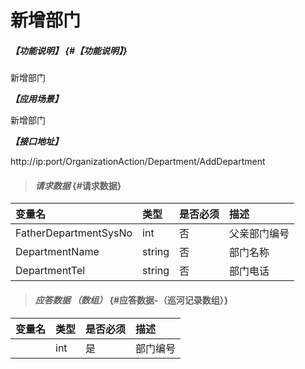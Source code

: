 # 新增部门
##### _【功能说明】_ {#【功能说明】}

新增部门

_**【应用场景】**_

新增部门

_**【接口地址】**_

http://ip:port/OrganizationAction/Department/AddDepartment

> #### _请求数据_ {#请求数据}

| 变量名 | 类型 | 是否必须 | 描述 |
| :--- | :--- | :--- | :--- |
| FatherDepartmentSysNo| int| 否 | 父亲部门编号 |
| DepartmentName| string| 否 | 部门名称 |
| DepartmentTel| string| 否 | 部门电话 |

> #### _应答数据 （数组）_ {#应答数据-（巡河记录数组）}

| 变量名 | 类型 | 是否必须 | 描述 |
| :--- | :--- | :--- | :--- |
| | int| 是 | 部门编号 |









